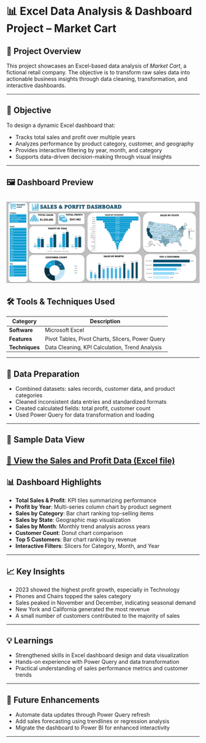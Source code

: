 # 📊 Excel Data Analysis & Dashboard Project – Market Cart

## 📁 Project Overview

This project showcases an Excel-based data analysis of *Market Cart*, a fictional retail company. The objective is to transform raw sales data into actionable business insights through data cleaning, transformation, and interactive dashboards.

---

## 🎯 Objective

To design a dynamic Excel dashboard that:
- Tracks total sales and profit over multiple years
- Analyzes performance by product category, customer, and geography
- Provides interactive filtering by year, month, and category
- Supports data-driven decision-making through visual insights

---

## 🖼️ Dashboard Preview

![Market Cart Dashboard](https://github.com/Jerome-analyst/Excel-Data-Analysis-Project/blob/main/Dashboard.png)
---

## 🛠️ Tools & Techniques Used

| Category         | Description                                     |
|------------------|-------------------------------------------------|
| **Software**     | Microsoft Excel                                 |
| **Features**     | Pivot Tables, Pivot Charts, Slicers, Power Query |
| **Techniques**   | Data Cleaning, KPI Calculation, Trend Analysis  |

---

## 🧼 Data Preparation

- Combined datasets: sales records, customer data, and product categories
- Cleaned inconsistent data entries and standardized formats
- Created calculated fields: total profit, customer count
- Used Power Query for data transformation and loading

---

## 📂 Sample Data View

[📄 View the Sales and Profit Data (Excel file)](https://github.com/Jerome-analyst/Excel-Data-Analysis-Project/blob/main/Sales%20and%20Profit%20Data.xlsx)
---

## 📊 Dashboard Highlights

- **Total Sales & Profit**: KPI tiles summarizing performance
- **Profit by Year**: Multi-series column chart by product segment
- **Sales by Category**: Bar chart ranking top-selling items
- **Sales by State**: Geographic map visualization
- **Sales by Month**: Monthly trend analysis across years
- **Customer Count**: Donut chart comparison
- **Top 5 Customers**: Bar chart ranking by revenue
- **Interactive Filters**: Slicers for Category, Month, and Year

---

## 📈 Key Insights

- 2023 showed the highest profit growth, especially in Technology
- Phones and Chairs topped the sales category
- Sales peaked in November and December, indicating seasonal demand
- New York and California generated the most revenue
- A small number of customers contributed to the majority of sales

---

## 💡 Learnings

- Strengthened skills in Excel dashboard design and data visualization
- Hands-on experience with Power Query and data transformation
- Practical understanding of sales performance metrics and customer trends

---

## 🔄 Future Enhancements

- Automate data updates through Power Query refresh
- Add sales forecasting using trendlines or regression analysis
- Migrate the dashboard to Power BI for enhanced interactivity

---


